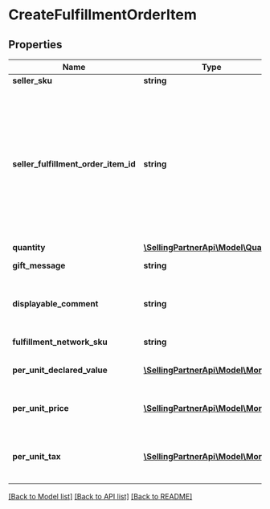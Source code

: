 # CreateFulfillmentOrderItem

## Properties
Name | Type | Description | Notes
------------ | ------------- | ------------- | -------------
**seller_sku** | **string** | The seller SKU of the item. | 
**seller_fulfillment_order_item_id** | **string** | A fulfillment order item identifier that the seller creates to track fulfillment order items. Used to disambiguate multiple fulfillment items that have the same SellerSKU. For example, the seller might assign different SellerFulfillmentOrderItemId values to two items in a fulfillment order that share the same SellerSKU but have different GiftMessage values. | 
**quantity** | [**\SellingPartnerApi\Model\Quantity**](Quantity.md) |  | 
**gift_message** | **string** | A message to the gift recipient, if applicable. | [optional] 
**displayable_comment** | **string** | Item-specific text that displays in recipient-facing materials such as the outbound shipment packing slip. | [optional] 
**fulfillment_network_sku** | **string** | Amazon&#39;s fulfillment network SKU of the item. | [optional] 
**per_unit_declared_value** | [**\SellingPartnerApi\Model\Money**](Money.md) | The monetary value assigned by the seller to this item. | [optional] 
**per_unit_price** | [**\SellingPartnerApi\Model\Money**](Money.md) | The amount to be collected from the recipient for this item in a COD (Cash On Delivery) order. | [optional] 
**per_unit_tax** | [**\SellingPartnerApi\Model\Money**](Money.md) | The tax on the amount to be collected from the recipient for this item in a COD (Cash On Delivery) order. | [optional] 

[[Back to Model list]](../README.md#documentation-for-models) [[Back to API list]](../README.md#documentation-for-api-endpoints) [[Back to README]](../README.md)


